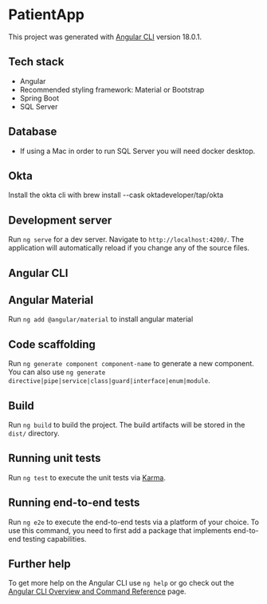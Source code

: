 # PatientApp

This project was generated with [Angular CLI](https://github.com/angular/angular-cli) version 18.0.1.

## Tech stack
- Angular
- Recommended styling framework: Material or Bootstrap
- Spring Boot
- SQL Server

## Database
- If using a Mac in order to run SQL Server you will need docker desktop. 

## Okta
Install the okta cli with brew install --cask oktadeveloper/tap/okta


## Development server

Run `ng serve` for a dev server. Navigate to `http://localhost:4200/`. The application will automatically reload if you change any of the source files.

## Angular CLI 

## Angular Material
Run `ng add @angular/material` to install angular material

## Code scaffolding

Run `ng generate component component-name` to generate a new component. You can also use `ng generate directive|pipe|service|class|guard|interface|enum|module`.

## Build

Run `ng build` to build the project. The build artifacts will be stored in the `dist/` directory.

## Running unit tests

Run `ng test` to execute the unit tests via [Karma](https://karma-runner.github.io).

## Running end-to-end tests

Run `ng e2e` to execute the end-to-end tests via a platform of your choice. To use this command, you need to first add a package that implements end-to-end testing capabilities.

## Further help

To get more help on the Angular CLI use `ng help` or go check out the [Angular CLI Overview and Command Reference](https://angular.dev/tools/cli) page.
